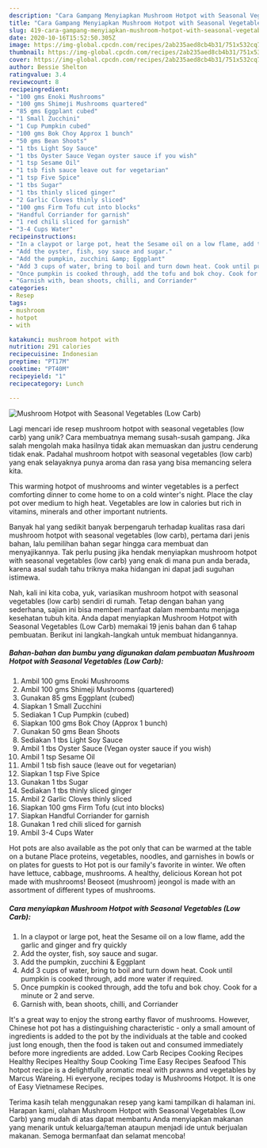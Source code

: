 ```yaml
---
description: "Cara Gampang Menyiapkan Mushroom Hotpot with Seasonal Vegetables (Low Carb), Menggugah Selera"
title: "Cara Gampang Menyiapkan Mushroom Hotpot with Seasonal Vegetables (Low Carb), Menggugah Selera"
slug: 419-cara-gampang-menyiapkan-mushroom-hotpot-with-seasonal-vegetables-low-carb-menggugah-selera
date: 2020-10-16T15:52:50.305Z
image: https://img-global.cpcdn.com/recipes/2ab235aed8cb4b31/751x532cq70/mushroom-hotpot-with-seasonal-vegetables-low-carb-recipe-main-photo.jpg
thumbnail: https://img-global.cpcdn.com/recipes/2ab235aed8cb4b31/751x532cq70/mushroom-hotpot-with-seasonal-vegetables-low-carb-recipe-main-photo.jpg
cover: https://img-global.cpcdn.com/recipes/2ab235aed8cb4b31/751x532cq70/mushroom-hotpot-with-seasonal-vegetables-low-carb-recipe-main-photo.jpg
author: Bessie Shelton
ratingvalue: 3.4
reviewcount: 8
recipeingredient:
- "100 gms Enoki Mushrooms"
- "100 gms Shimeji Mushrooms quartered"
- "85 gms Eggplant cubed"
- "1 Small Zucchini"
- "1 Cup Pumpkin cubed"
- "100 gms Bok Choy Approx 1 bunch"
- "50 gms Bean Shoots"
- "1 tbs Light Soy Sauce"
- "1 tbs Oyster Sauce Vegan oyster sauce if you wish"
- "1 tsp Sesame Oil"
- "1 tsb fish sauce leave out for vegetarian"
- "1 tsp Five Spice"
- "1 tbs Sugar"
- "1 tbs thinly sliced ginger"
- "2 Garlic Cloves thinly sliced"
- "100 gms Firm Tofu cut into blocks"
- "Handful Corriander for garnish"
- "1 red chili sliced for garnish"
- "3-4 Cups Water"
recipeinstructions:
- "In a claypot or large pot, heat the Sesame oil on a low flame, add the garlic and ginger and fry quickly"
- "Add the oyster, fish, soy sauce and sugar."
- "Add the pumpkin, zucchini &amp; Eggplant"
- "Add 3 cups of water, bring to boil and turn down heat. Cook until pumpkin is cooked through, add more water if required."
- "Once pumpkin is cooked through, add the tofu and bok choy. Cook for a minute or 2 and serve."
- "Garnish with, bean shoots, chilli, and Corriander"
categories:
- Resep
tags:
- mushroom
- hotpot
- with

katakunci: mushroom hotpot with 
nutrition: 291 calories
recipecuisine: Indonesian
preptime: "PT17M"
cooktime: "PT40M"
recipeyield: "1"
recipecategory: Lunch

---
```



![Mushroom Hotpot with Seasonal Vegetables (Low Carb)](https://img-global.cpcdn.com/recipes/2ab235aed8cb4b31/751x532cq70/mushroom-hotpot-with-seasonal-vegetables-low-carb-recipe-main-photo.jpg)

Lagi mencari ide resep mushroom hotpot with seasonal vegetables (low carb) yang unik? Cara membuatnya memang susah-susah gampang. Jika salah mengolah maka hasilnya tidak akan memuaskan dan justru cenderung tidak enak. Padahal mushroom hotpot with seasonal vegetables (low carb) yang enak selayaknya punya aroma dan rasa yang bisa memancing selera kita.

This warming hotpot of mushrooms and winter vegetables is a perfect comforting dinner to come home to on a cold winter&#39;s night. Place the clay pot over medium to high heat. Vegetables are low in calories but rich in vitamins, minerals and other important nutrients.

Banyak hal yang sedikit banyak berpengaruh terhadap kualitas rasa dari mushroom hotpot with seasonal vegetables (low carb), pertama dari jenis bahan, lalu pemilihan bahan segar hingga cara membuat dan menyajikannya. Tak perlu pusing jika hendak menyiapkan mushroom hotpot with seasonal vegetables (low carb) yang enak di mana pun anda berada, karena asal sudah tahu triknya maka hidangan ini dapat jadi suguhan istimewa.


Nah, kali ini kita coba, yuk, variasikan mushroom hotpot with seasonal vegetables (low carb) sendiri di rumah. Tetap dengan bahan yang sederhana, sajian ini bisa memberi manfaat dalam membantu menjaga kesehatan tubuh kita. Anda dapat menyiapkan Mushroom Hotpot with Seasonal Vegetables (Low Carb) memakai 19 jenis bahan dan 6 tahap pembuatan. Berikut ini langkah-langkah untuk membuat hidangannya.

<!--inarticleads1-->

##### Bahan-bahan dan bumbu yang digunakan dalam pembuatan Mushroom Hotpot with Seasonal Vegetables (Low Carb):

1. Ambil 100 gms Enoki Mushrooms
1. Ambil 100 gms Shimeji Mushrooms (quartered)
1. Gunakan 85 gms Eggplant (cubed)
1. Siapkan 1 Small Zucchini
1. Sediakan 1 Cup Pumpkin (cubed)
1. Siapkan 100 gms Bok Choy (Approx 1 bunch)
1. Gunakan 50 gms Bean Shoots
1. Sediakan 1 tbs Light Soy Sauce
1. Ambil 1 tbs Oyster Sauce (Vegan oyster sauce if you wish)
1. Ambil 1 tsp Sesame Oil
1. Ambil 1 tsb fish sauce (leave out for vegetarian)
1. Siapkan 1 tsp Five Spice
1. Gunakan 1 tbs Sugar
1. Sediakan 1 tbs thinly sliced ginger
1. Ambil 2 Garlic Cloves thinly sliced
1. Siapkan 100 gms Firm Tofu (cut into blocks)
1. Siapkan Handful Corriander for garnish
1. Gunakan 1 red chili sliced for garnish
1. Ambil 3-4 Cups Water


Hot pots are also available as the pot only that can be warmed at the table on a butane Place proteins, vegetables, noodles, and garnishes in bowls or on plates for guests to Hot pot is our family&#39;s favorite in winter. We often have lettuce, cabbage, mushrooms. A healthy, delicious Korean hot pot made with mushrooms! Beoseot (mushroom) jeongol is made with an assortment of different types of mushrooms. 

<!--inarticleads2-->

##### Cara menyiapkan Mushroom Hotpot with Seasonal Vegetables (Low Carb):

1. In a claypot or large pot, heat the Sesame oil on a low flame, add the garlic and ginger and fry quickly
1. Add the oyster, fish, soy sauce and sugar.
1. Add the pumpkin, zucchini &amp; Eggplant
1. Add 3 cups of water, bring to boil and turn down heat. Cook until pumpkin is cooked through, add more water if required.
1. Once pumpkin is cooked through, add the tofu and bok choy. Cook for a minute or 2 and serve.
1. Garnish with, bean shoots, chilli, and Corriander


It&#39;s a great way to enjoy the strong earthy flavor of mushrooms. However, Chinese hot pot has a distinguishing characteristic - only a small amount of ingredients is added to the pot by the individuals at the table and cooked just long enough, then the food is taken out and consumed immediately before more ingredients are added. Low Carb Recipes Cooking Recipes Healthy Recipes Healthy Soup Cooking Time Easy Recipes Seafood This hotpot recipe is a delightfully aromatic meal with prawns and vegetables by Marcus Wareing. Hi everyone, recipes today is Mushrooms Hotpot. It is one of Easy Vietnamese Recipes. 

Terima kasih telah menggunakan resep yang kami tampilkan di halaman ini. Harapan kami, olahan Mushroom Hotpot with Seasonal Vegetables (Low Carb) yang mudah di atas dapat membantu Anda menyiapkan makanan yang menarik untuk keluarga/teman ataupun menjadi ide untuk berjualan makanan. Semoga bermanfaat dan selamat mencoba!
